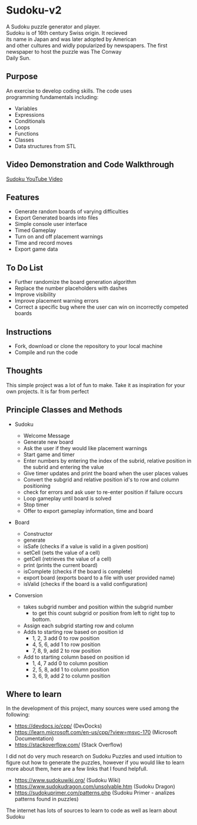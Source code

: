 # Sudoku-v2   
A Sudoku puzzle generator and player.   
Sudoku is of 16th century Swiss origin. It recieved   
its name in Japan and was later adopted by American    
and other cultures and widly popularized by newspapers.
The first newspaper to host the puzzle was The Conway    
Daily Sun.


## Purpose
An exercise to develop coding skills. The code uses   
programming fundamentals including:
- Variables
- Expressions
- Conditionals
- Loops
- Functions
- Classes
- Data structures from STL

## Video Demonstration and Code Walkthrough
[Sudoku YouTube Video](https://youtu.be/tqNJvK5f7MM)

## Features   
- Generate random boards of varying difficulties      
- Export Generated boards into files   
- Simple console user interface  
- Timed Gameplay   
- Turn on and off placement warnings   
- Time and record moves   
- Export game data  

## To Do List
- Further randomize the board generation algorithm 
- Replace the number placeholders with dashes
- Improve visibility
- Improve placement warning errors
- Correct a specific bug where the user can win on incorrectly competed boards

## Instructions
- Fork, download or clone the repository to your local machine   
- Compile and run the code

## Thoughts
This simple project was a lot of fun to make. Take it as inspiration for your own projects. It is far from perfect 

## Principle Classes and Methods
- Sudoku   
    - Welcome Message  
    - Generate new board  
    - Ask the user if they would like placement warnings  
    - Start game and timer  
    - Enter numbers by entering the index of the subrid, relative position in the subrid and entering the value  
    - Give timer updates and print the board when the user places values   
    - Convert the subgrid and relative position id's to row and column positioning    
    - check for errors and ask user to re-enter position if failure occurs   
    - Loop gameplay until board is solved  
    - Stop timer   
    - Offer to export gameplay information, time and board    

- Board  
    - Constructor  
    - generate  
    - isSafe (checks if a value is valid in a given position)  
    - setCell (sets the value of a cell)  
    - getCell (retrieves the value of a cell)  
    - print (prints the current board)  
    - isComplete (checks if the board is complete)  
    - export board (exports board to a file with user provided name)  
    - isValid (checks if the board is a valid configuration)   
    
- Conversion   
    - takes subgrid number and position within the subgrid number   
        - to get this count subgrid or position from left to right top to bottom.   
    - Assign each subgrid starting row and column   
    - Adds to starting row based on position id   
        - 1, 2, 3 add 0 to row position   
        - 4, 5, 6, add 1 to row position   
        - 7, 8, 9, add 2 to row position   
    - Add to starting column based on position id   
        - 1, 4, 7 add 0 to column position   
        - 2, 5, 8, add 1 to column position   
        - 3, 6, 9, add 2 to column position   

## Where to learn   
In the development of this project, many sources were used among the following:   
- https://devdocs.io/cpp/ (DevDocks)   
- https://learn.microsoft.com/en-us/cpp/?view=msvc-170 (Microsoft Documentation)   
- https://stackoverflow.com/ (Stack Overflow)

I did not do very much research on Sudoku Puzzles and used intuition to figure out how to generate the puzzles, however if you would like to learn more about them, here are a few links that I found helpfull. 
- https://www.sudokuwiki.org/ (Sudoku Wiki)
- https://www.sudokudragon.com/unsolvable.htm (Sudoku Dragon)
- https://sudokuprimer.com/patterns.php (Sudoku Primer - analizes patterns found in puzzles)

The internet has lots of sources to learn to code as well as learn about Sudoku
